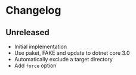 # Changelog

<!-- There is always Unreleased section on the top. Subsections (Add, Changed, Fix, Removed) should be Add as needed. -->
## Unreleased
- Initial implementation
- Use paket, FAKE and update to dotnet core 3.0
- Automatically exclude a target directory
- Add `force` option
